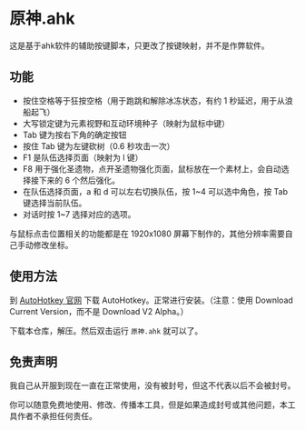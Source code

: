 # 原神.ahk

这是基于ahk软件的辅助按键脚本，只更改了按键映射，并不是作弊软件。

## 功能

* 按住空格等于狂按空格（用于跑跳和解除冰冻状态，有约 1 秒延迟，用于从浪船起飞）
* 大写锁定键为元素视野和互动环境种子（映射为鼠标中键）
* Tab 键为按右下角的确定按钮
* 按住 Tab 键为左键砍树（0.6 秒攻击一次）
* F1 是队伍选择页面（映射为 l 键）
* F8 用于强化圣遗物，点开圣遗物强化页面，鼠标放在一个素材上，会自动选择接下来的 6 个然后强化。
* 在队伍选择页面，a 和 d 可以左右切换队伍，按 1~4 可以选中角色，按 Tab 键选择当前队伍。
* 对话时按 1~7 选择对应的选项。

与鼠标点击位置相关的功能都是在 1920x1080 屏幕下制作的，其他分辨率需要自己手动修改坐标。

## 使用方法

到 [AutoHotkey 官网](https://www.autohotkey.com/) 下载 AutoHotkey。正常进行安装。（注意：使用 Download Current Version，而不是 Download V2 Alpha。）

下载本仓库，解压。然后双击运行 `原神.ahk` 就可以了。

## 免责声明

我自己从开服到现在一直在正常使用，没有被封号，但这不代表以后不会被封号。

你可以随意免费地使用、修改、传播本工具，但是如果造成封号或其他问题，本工具作者不承担任何责任。

